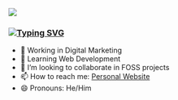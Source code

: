 <a href="https://danielfreire.pages.dev/"> <img src="./img/Web-Header-Background.svg"/></a>

### [![Typing SVG](https://readme-typing-svg.herokuapp.com?lines=Hi+there+%F0%9F%91%8B)](https://danielfreire.pages.dev)

<!-- <a href="https://danielfreire.pages.dev/"> <img src="./img/rose-petals (2).svg"/></a> -->

- 🔭 Working in Digital Marketing
- 🌱 Learning Web Development
- 👯 I’m looking to collaborate in FOSS projects
- 📫 How to reach me: [Personal Website](https://danielfreire.pages.dev)
- 😄 Pronouns: He/Him

<!--
**Dainelli/Dainelli** is a ✨ _special_ ✨ repository because its `README.md` (this file) appears on your GitHub profile.

Here are some ideas to get you started:

- 🔭 I’m currently working on ...
- 🌱 I’m currently learning ...
- 👯 I’m looking to collaborate on ...
- 🤔 I’m looking for help with ...
- 💬 Ask me about ...
- 📫 How to reach me: ...
- 😄 Pronouns: ...
- ⚡ Fun fact: ...
-->
